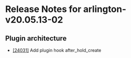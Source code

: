 
# Release Notes for arlington-v20.05.13-02

## Plugin architecture

- [[24031]](http://bugs.koha-community.org/bugzilla3/show_bug.cgi?id=24031) Add plugin hook after_hold_create


